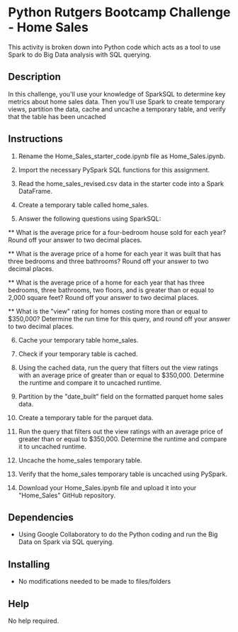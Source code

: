 # Python Rutgers Bootcamp Challenge - Home Sales

This activity is broken down into Python code which acts as a tool to use Spark to do Big Data analysis with SQL querying. 

## Description

In this challenge, you'll use your knowledge of SparkSQL to determine key metrics about home sales data. Then you'll use Spark to create temporary views, partition the data, cache and uncache a temporary table, and verify that the table has been uncached

## Instructions

1. Rename the Home_Sales_starter_code.ipynb file as Home_Sales.ipynb.

2. Import the necessary PySpark SQL functions for this assignment.

3. Read the home_sales_revised.csv data in the starter code into a Spark DataFrame.

4. Create a temporary table called home_sales.

5. Answer the following questions using SparkSQL:

  ** What is the average price for a four-bedroom house sold for each year? Round off your answer to two decimal places.

  ** What is the average price of a home for each year it was built that has three bedrooms and three bathrooms? Round off your answer to two decimal places.

  ** What is the average price of a home for each year that has three bedrooms, three bathrooms, two floors, and is greater than or equal to 2,000 square feet? Round off your answer to two decimal places.

  ** What is the "view" rating for homes costing more than or equal to $350,000? Determine the run time for this query, and round off your answer to two decimal places.

6. Cache your temporary table home_sales.

7. Check if your temporary table is cached.

8. Using the cached data, run the query that filters out the view ratings with an average price of greater than or equal to $350,000. Determine the runtime and compare it to uncached runtime.

9. Partition by the "date_built" field on the formatted parquet home sales data.

10. Create a temporary table for the parquet data.

11. Run the query that filters out the view ratings with an average price of greater than or equal to $350,000. Determine the runtime and compare it to uncached runtime.

12. Uncache the home_sales temporary table.

13. Verify that the home_sales temporary table is uncached using PySpark.

14. Download your Home_Sales.ipynb file and upload it into your "Home_Sales" GitHub repository.

## Dependencies

* Using Google Collaboratory to do the Python coding and run the Big Data on Spark via SQL querying. 

## Installing

* No modifications needed to be made to files/folders

## Help

No help required. 
